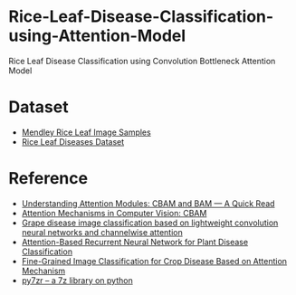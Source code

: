# Rice-Leaf-Disease-Classification-using-Attention-Model
Rice Leaf Disease Classification using Convolution Bottleneck Attention Model

# **Dataset**

* [Mendley Rice Leaf Image Samples](https://data.mendeley.com/datasets/fwcj7stb8r/1)
* [Rice Leaf Diseases Dataset](https://www.kaggle.com/vbookshelf/rice-leaf-diseases)


# **Reference**

* [Understanding Attention Modules: CBAM and BAM — A Quick Read](https://medium.com/visionwizard/understanding-attention-modules-cbam-and-bam-a-quick-read-ca8678d1c671#:~:text=Understanding%20Attention%20Modules%3A%20CBAM%20and%20BAM%20%E2%80%94%20A%20Quick%20Read&text=Bottleneck%20Attention%20Modules(BAM)%C2%B9,Attention%20Modules(CBAM)%C2%B2.&text=Lightweight%20network%20and%20straightforward%20implementations,part%20of%20convolutional%20neural%20networks.)
* [Attention Mechanisms in Computer Vision: CBAM](https://blog.paperspace.com/attention-mechanisms-in-computer-vision-cbam/)
* [Grape disease image classification based on lightweight convolution neural networks and channelwise attention](https://www.sciencedirect.com/science/article/abs/pii/S0168169919319908?dgcid=rss_sd_all)
* [Attention-Based Recurrent Neural Network for Plant Disease Classification](https://www.frontiersin.org/articles/10.3389/fpls.2020.601250/full)
* [Fine-Grained Image Classification for Crop Disease Based on Attention Mechanism](https://www.frontiersin.org/articles/10.3389/fpls.2020.600854/full)
* [py7zr – a 7z library on python](https://pypi.org/project/py7zr/)
